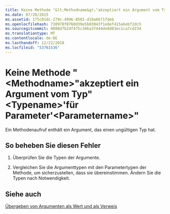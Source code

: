 ```yaml
---
title: Keine Methode "&lt;Methodname&gt;"akzeptiert ein Argument vom Typ"&lt;Typename&gt;'für Parameter'&lt;Parametername&gt;"
ms.date: 07/20/2015
ms.assetid: 175c01dc-279c-4996-8501-d19a6671fdeb
ms.openlocfilehash: 730970f0760d39e5b03043f1e8ef415abebf2dc5
ms.sourcegitcommit: 0888d7b24f475c346a3f444de8d83ec1ca7cd234
ms.translationtype: MT
ms.contentlocale: de-DE
ms.lasthandoff: 12/22/2018
ms.locfileid: "53761536"
---
```

# <a name="no-method-ltmethodnamegt-can-accept-an-argument-of-type-lttypenamegt-for-parameter-ltparameternamegt"></a>Keine Methode "&lt;Methodname&gt;"akzeptiert ein Argument vom Typ"&lt;Typename&gt;'für Parameter'&lt;Parametername&gt;"
Ein Methodenaufruf enthält ein Argument, das einen ungültigen Typ hat.  
  
## <a name="to-correct-this-error"></a>So beheben Sie diesen Fehler  
  
1.  Überprüfen Sie die Typen der Argumente.  
  
2.  Vergleichen Sie die Argumenttypen mit den Parametertypen der Methode, um sicherzustellen, dass sie übereinstimmen. Ändern Sie die Typen nach Notwendigkeit.  
  
## <a name="see-also"></a>Siehe auch  
 [Übergeben von Argumenten als Wert und als Verweis](../../visual-basic/programming-guide/language-features/procedures/passing-arguments-by-value-and-by-reference.md)
